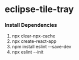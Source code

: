# eclipse-tile-tray

### Install Dependencies

1. npx clear-npx-cache
1. npx create-react-app
1. npm install eslint --save-dev
1. npx eslint --init
